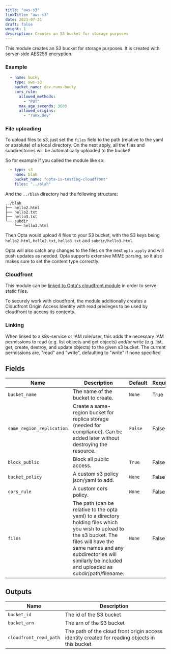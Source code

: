 ```yaml
---
title: "aws-s3"
linkTitle: "aws-s3"
date: 2021-07-21
draft: false
weight: 1
description: Creates an S3 bucket for storage purposes
---
```


This module creates an S3 bucket for storage purposes. It is created with server-side AES256 encryption.


### Example

```yaml
  - name: bucky
    type: aws-s3
    bucket_name: dev-runx-bucky
    cors_rule:
      allowed_methods:
        - "PUT"
      max_age_seconds: 3600
      allowed_origins:
        - "runx.dev"
```

### File uploading
To upload files to s3, just set the `files` field to the path (relative to the yaml or absolute) of a local directory. 
On the next apply, all the files and subdirectories will be automatically uploaded to the bucket!


So for example if you called the module like so:
```yaml
  - type: s3
    name: blah
    bucket_name: "opta-is-testing-cloudfront"
    files: "../blah"
```

And the `../blah` directory had the following structure:
```
../blah
├── hello2.html
├── hello2.txt
├── hello3.txt
└── subdir
    └── hello3.html
```

Then Opta would upload 4 files to your S3 bucket, with the S3 keys being `hello2.html`, `hello2.txt`, `hello3.txt` and
`subdir/hello3.html`.

Opta will also catch any changes to the files on the next `opta apply` and will push updates as needed. Opta supports
extensive MIME parsing, so it also makes sure to set the content type correctly.

### Cloudfront
This module can be [linked to Opta's cloudfront module](/reference/aws/service_modules/cloudfront-distribution/) in order to serve static files.

To securely work with cloudfront, the module additionally creates a Cloudfront Origin Access Identity with read 
privileges to be used by cloudfront to access its contents.

### Linking

When linked to a k8s-service or IAM role/user, this adds the necessary IAM permissions to read
(e.g. list objects and get objects) and/or write (e.g. list, get,
create, destroy, and update objects) to the given s3 bucket.
The current permissions are, "read" and "write", defaulting to "write" if none specified


## Fields


| Name      | Description | Default | Required |
| ----------- | ----------- | ------- | -------- |
| `bucket_name` | The name of the bucket to create. | `None` | True |
| `same_region_replication` | Create a same-region bucket for replica storage (needed for compliance). Can be added later without destroying the resource. | `False` | False |
| `block_public` | Block all public access. | `True` | False |
| `bucket_policy` | A custom s3 policy json/yaml to add. | `None` | False |
| `cors_rule` | A custom cors policy. | `None` | False |
| `files` | The path (can be relative to the opta yaml) to a directory holding files which you wish to upload to the s3 bucket. The files will have the same names and any subdirectories will similarly be included and uploaded as subdir/path/filename.  | `None` | False |

## Outputs


| Name      | Description |
| ----------- | ----------- |
| `bucket_id` | The id of the S3 bucket |
| `bucket_arn` | The arn of the S3 bucket |
| `cloudfront_read_path` | The path of the cloud front origin access identity created for reading objects in this bucket |